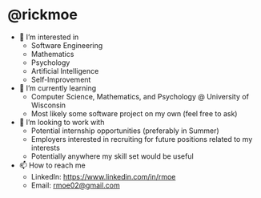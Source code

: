 @rickmoe
===============================================================================================
- 👀 I’m interested in
    - Software Engineering
    - Mathematics
    - Psychology
    - Artificial Intelligence
    - Self-Improvement
- 🌱 I’m currently learning
    - Computer Science, Mathematics, and Psychology @ University of Wisconsin
    - Most likely some software project on my own (feel free to ask)
- 💞️ I’m looking to work with
    - Potential internship opportunities (preferably in Summer)
    - Employers interested in recruiting for future positions related to my interests
    - Potentially anywhere my skill set would be useful
- 📫 How to reach me
    - LinkedIn: https://www.linkedin.com/in/rmoe
    - Email: rmoe02@gmail.com
